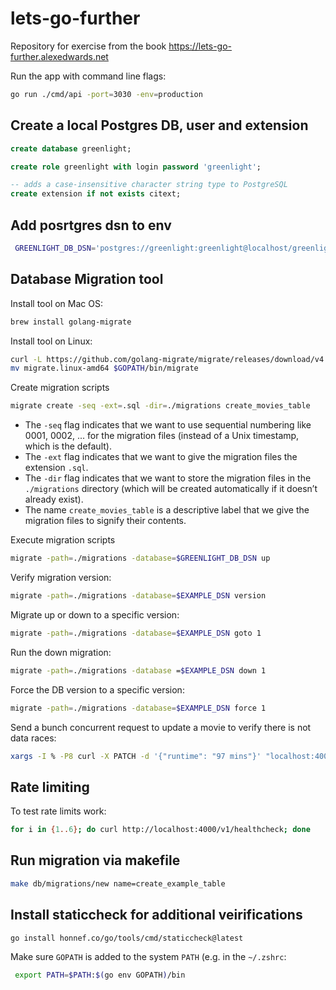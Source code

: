 # lets-go-further

Repository for exercise from the book https://lets-go-further.alexedwards.net

Run the app with command line flags:

```bash
go run ./cmd/api -port=3030 -env=production
```

## Create a local Postgres DB, user and extension

```sql
create database greenlight;

create role greenlight with login password 'greenlight';

-- adds a case-insensitive character string type to PostgreSQL
create extension if not exists citext;
```

## Add posrtgres dsn to env

```bash
 GREENLIGHT_DB_DSN='postgres://greenlight:greenlight@localhost/greenlight?sslmode=disable'
```

## Database Migration tool

Install tool on Mac OS:

```bash
brew install golang-migrate
```

Install tool on Linux:

```bash
curl -L https://github.com/golang-migrate/migrate/releases/download/v4.14.1/migrate.linux-amd64.tar.gz | tar xvz
mv migrate.linux-amd64 $GOPATH/bin/migrate
```

Create  migration scripts

```bash
migrate create -seq -ext=.sql -dir=./migrations create_movies_table
```

- The `-seq` flag indicates that we want to use sequential numbering like 0001, 0002, ... for the migration files (instead of a Unix timestamp, which is the default).
- The `-ext` flag indicates that we want to give the migration files the extension `.sql`. 
- The `-dir` flag indicates that we want to store the migration files in the `./migrations` directory (which will be created automatically if it doesn’t already exist).
- The name `create_movies_table` is a descriptive label that we give the migration files to signify their contents.

Execute migration scripts

```bash
migrate -path=./migrations -database=$GREENLIGHT_DB_DSN up
```

Verify migration version:

```bash
migrate -path=./migrations -database=$EXAMPLE_DSN version
```

Migrate up or down to a specific version:

```bash
migrate -path=./migrations -database=$EXAMPLE_DSN goto 1
```

Run the down migration:

```bash
migrate -path=./migrations -database =$EXAMPLE_DSN down 1
```

Force the DB version to a specific version:

```bash
migrate -path=./migrations -database=$EXAMPLE_DSN force 1
```

Send a bunch concurrent request to update a movie to verify there is not data races:

```bash
xargs -I % -P8 curl -X PATCH -d '{"runtime": "97 mins"}' "localhost:4000/v1/movies/4" < <(printf '%s\n' {1..8})
```

## Rate limiting

To test rate limits work:

```bash
for i in {1..6}; do curl http://localhost:4000/v1/healthcheck; done
```

## Run migration via makefile

```bash
make db/migrations/new name=create_example_table
```

## Install staticcheck for additional veirifications

```bash
go install honnef.co/go/tools/cmd/staticcheck@latest
```

Make sure `GOPATH` is added to the system `PATH` (e.g. in the `~/.zshrc`:

```bash
 export PATH=$PATH:$(go env GOPATH)/bin
```